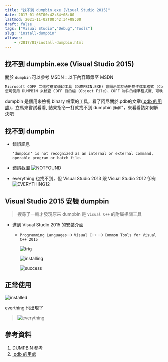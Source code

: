 ```yaml
---
title: "找不到 dumpbin.exe (Visual Studio 2015)"
date: 2017-01-05T00:42:34+08:00
lastmod: 2021-11-02T00:42:34+08:00
draft: false
tags: ["Visual Studio","Debug","Tools"]
slug: "install-dumpbin"
aliases:
    - /2017/01/install-dumpbin.html
---
```

## 找不到 dumpbin.exe (Visual Studio 2015)

關於 `dumpbin` 可以參考 MSDN：以下內容節錄至 MSDN

```txt
Microsoft COFF 二進位檔案傾印工具 (DUMPBIN.EXE) 會顯示關於通用物件檔案格式 (Common Object File Format，COFF) 之二進位檔案 (Binary File) 的資訊。  
您可使用 DUMPBIN 來檢查 COFF 目的檔 (Object File)、COFF 物件的標準程式庫、可執行檔，和動態連結程式庫 (DLL)。
```

dumpbin 是個用來檢視 binary 檔案的工具，看了阿尼關於.pdb的文章([.pdb 的用處](http://anferneehardaway.pixnet.net/blog/post/3994168-.pdb-%E7%9A%84%E7%94%A8%E8%99%95))，立馬來嘗試看看, 結果指令一打就找不到 dumpbin @@"，來看看該如何解決吧

## 找不到 dumpbin

- 錯誤訊息

    ```log
    'dumpbin' is not recognized as an internal or external command,
    operable program or batch file.
    ```

- 錯誤截圖
    ![NOTFOUND](https://cloud.githubusercontent.com/assets/3851540/21677306/8e9a0db2-d374-11e6-9520-74ee7e599c9e.png)

- everything 也找不到，但 Visual Studio 2013 跟 Visual Studio 2012 卻有
    ![EVERYTHING12](https://cloud.githubusercontent.com/assets/3851540/21677304/8e993e0a-d374-11e6-8003-560ada2c280c.png)

## Visual Studio 2015 安裝 dumpbin

> 搜尋了一輪才發現原來 dumpbin 是 `Visual C++` 的附屬相關工具

- 進到 Visual Studio 2015 的安裝介面
  - `Programming Languages`--> `Visual C++` --> `Common Tools for Visual C++ 2015`

    ![trig](https://cloud.githubusercontent.com/assets/3851540/21677303/8e962152-d374-11e6-8423-646ac02854a8.png)

    ![installing](https://cloud.githubusercontent.com/assets/3851540/21677308/8eb74e36-d374-11e6-9771-79dd4f7ddeed.png)

    ![success](https://cloud.githubusercontent.com/assets/3851540/21677305/8e998054-d374-11e6-871d-dac0bf16388a.png)

## 正常使用

![installed](https://cloud.githubusercontent.com/assets/3851540/21677302/8e9318fe-d374-11e6-9cf8-1fee69a87584.png)

everthing 也出現了
>![everything](https://cloud.githubusercontent.com/assets/3851540/21677307/8e9b213e-d374-11e6-841a-ec606a5a5689.png)

## 參考資料

1. [DUMPBIN 參考](https://msdn.microsoft.com/zh-tw/library/c1h23y6c.aspx)
2. [.pdb 的用處](http://anferneehardaway.pixnet.net/blog/post/3994168-.pdb-%E7%9A%84%E7%94%A8%E8%99%95)
